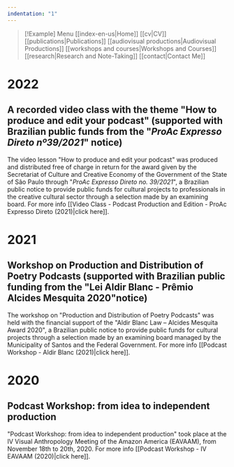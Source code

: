 ```yaml
---
indentation: "1"
---
```

> [!Example] Menu
> [[index-en-us|Home]]   [[cv|CV]]    [[publications|Publications]]   [[audiovisual productions|Audiovisual Productions]]    [[workshops and courses|Workshops and Courses]] [[research|Research and Note-Taking]] [[contact|Contact Me]]

# 2022

## A recorded video class with the theme  "How to produce and edit your podcast" (supported with Brazilian public funds from the "*ProAc Expresso Direto nº39/2021*" notice)

The video lesson "How to produce and edit your podcast" was produced and distributed free of charge in return for the award given by the Secretariat of Culture and Creative Economy of the Government of the State of São Paulo through "*ProAc Expresso Direto no. 39/2021*", a Brazilian public notice to provide public funds for cultural projects to professionals in the creative cultural sector through a selection made by an examining board. For more info [[Video Class - Podcast Production and Edition - ProAc Expresso Direto (2021)|click here]].

# 2021

## Workshop on Production and Distribution of Poetry Podcasts (supported with Brazilian public funding from the "Lei Aldir Blanc - Prêmio Alcides Mesquita 2020"notice)

The workshop on "Production and Distribution of Poetry Podcasts" was held with the financial support of the "Aldir Blanc Law – Alcides Mesquita Award 2020", a Brazilian public notice to provide public funds for cultural projects through a selection made by an examining board managed by the Municipality of Santos and the Federal Government. For more info [[Podcast Workshop - Aldir Blanc (2021)|click here]].

# 2020

##  Podcast Workshop: from idea to independent production

"Podcast Workshop: from idea to independent production" took place at the IV Visual Anthropology Meeting of the Amazon America (EAVAAM), from November 18th to 20th, 2020. For more info [[Podcast Workshop - IV EAVAAM (2020)|click here]]. 